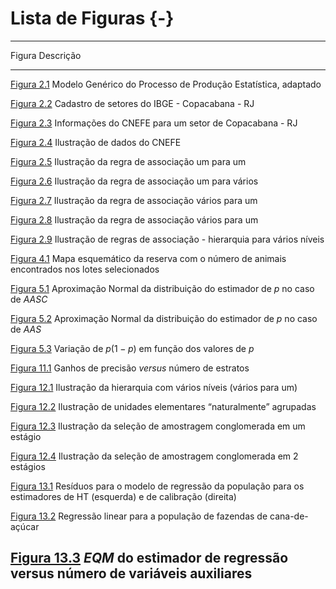 # Lista de Figuras {-}

---------------
Figura                                            Descrição
------------------------------------------------- ------------------------------------------------------------------------------------------------------------------------------------------------------------------------------------------
[Figura 2.1](conceitos.html#fig:modpesq)          Modelo Genérico do Processo de Produção Estatística, adaptado 

[Figura 2.2](conceitos.html#fig:cadset)           Cadastro de setores do IBGE - Copacabana - RJ 

[Figura 2.3](conceitos.html#fig:cnefe1)           Informações do CNEFE para um setor de Copacabana - RJ 

[Figura 2.4](conceitos.html#fig:cnefe2)           Ilustração de dados do CNEFE 

[Figura 2.5](conceitos.html#fig:umparaum)         Ilustração da regra de associação um para um 

[Figura 2.6](conceitos.html#fig:umparavar)        Ilustração da regra de associação um para vários

[Figura 2.7](conceitos.html#fig:varparaum1)       Ilustração da regra de associação vários para um 

[Figura 2.8](conceitos.html#fig:varparaum2)       Ilustração da regra de associação vários para um 

[Figura 2.9](conceitos.html#fig:hierarquia)       Ilustração de regras de associação - hierarquia para vários níveis

[Figura 4.1](aas.html#fig:figAAS1)                Mapa esquemático da reserva com o número de animais encontrados nos lotes selecionados

[Figura 5.1](proporc.html#fig:figprop1)           Aproximação Normal da distribuição do estimador de $p$ no caso de *AASC*

[Figura 5.2](proporc.html#fig:figprop2)           Aproximação Normal da distribuição do estimador de $p$ no caso de *AAS*

[Figura 5.3](proporc.html#fig:figprop3)           Variação de $p(1-p)$ em função dos valores de $p$ 

[Figura 11.1](estrat.html#fig:precisaovsestratos) Ganhos de precisão *versus* número de estratos 

[Figura 12.1](cong.html#fig:hierar1)              Ilustração da hierarquia com vários níveis (vários para um) 

[Figura 12.2](cong.html#fig:baralho)              Ilustração de unidades elementares “naturalmente” agrupadas 

[Figura 12.3](cong.html#fig:baralhoAC1)           Ilustração da seleção de amostragem conglomerada em um estágio 

[Figura 12.4](cong.html#fig:baralhoAC2)           Ilustração da seleção de amostragem conglomerada em 2 estágios 

[Figura 13.1](calib.html#fig:figcalib1)           Resíduos para o modelo de regressão da população para os estimadores de HT (esquerda) e de calibração (direita) 

[Figura 13.2](calib.html#fig:figcalib2)           Regressão linear para a população de fazendas de cana-de-açúcar 

[Figura 13.3](calib.html#fig:figcalib3)           $EQM$ do estimador de regressão versus número de variáveis auxiliares
---------------
